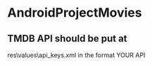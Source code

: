 # AndroidProjectMovies
 
## TMDB API should be put at
res\values\api_keys.xml in the format <string name="tmdb_api_key">YOUR API</string>
